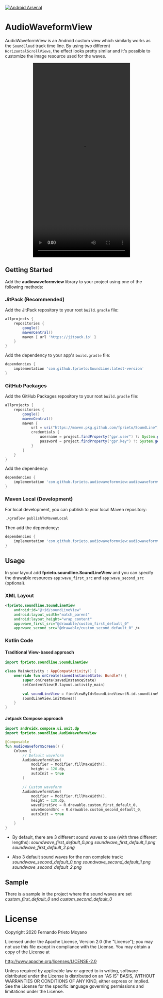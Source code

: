 [![Android Arsenal]( https://img.shields.io/badge/Android%20Arsenal-SoundLine-green.svg?style=flat )]( https://android-arsenal.com/details/1/8033 )
# AudioWaveformView

AudioWaveformView is an Android custom view which similarly works as the `SoundCloud` track time line.
By using two different `HorizontalScrollViews`, the effect looks pretty similar and it's possible to customize the image resource used for the waves.

<p align="center">
    <video width="320" height="640" controls>
        <source src="art/SoundLine-demo" type="video/mp4">
        Your browser does not support the video tag.
    </video>
</p>

## Getting Started

Add the **audiowaveformview** library to your project using one of the following methods:

### JitPack (Recommended)

Add the JitPack repository to your root `build.gradle` file:

```gradle
allprojects {
    repositories {
        google()
        mavenCentral()
        maven { url 'https://jitpack.io' }
    }
}
```

Add the dependency to your app's `build.gradle` file:

```gradle
dependencies {
    implementation 'com.github.fprieto:SoundLine:latest-version'
}
```

### GitHub Packages

Add the GitHub Packages repository to your root `build.gradle` file:

```gradle
allprojects {
    repositories {
        google()
        mavenCentral()
        maven {
            url = uri("https://maven.pkg.github.com/fprieto/SoundLine")
            credentials {
                username = project.findProperty("gpr.user") ?: System.getenv("USERNAME")
                password = project.findProperty("gpr.key") ?: System.getenv("TOKEN")
            }
        }
    }
}
```

Add the dependency:

```gradle
dependencies {
    implementation 'com.github.fprieto.audiowaveformview:audiowaveformview:latest-version'
}
```

### Maven Local (Development)

For local development, you can publish to your local Maven repository:

```bash
./gradlew publishToMavenLocal
```

Then add the dependency:

```gradle
dependencies {
    implementation 'com.github.fprieto.audiowaveformview:audiowaveformview:1.0.0'
}
```

## Usage

In your layout add **fprieto.soundline.SoundLineView** and you can specify the drawable resources ```app:wave_first_src``` and ```app:wave_second_src``` (optional).

### XML Layout

```xml
<fprieto.soundline.SoundLineView
    android:id="@+id/soundLineView"
    android:layout_width="match_parent"
    android:layout_height="wrap_content"
    app:wave_first_src="@drawable/custom_first_default_0"
    app:wave_second_src="@drawable/custom_second_default_0" />
```

### Kotlin Code

#### Traditional View-based approach
```kotlin
import fprieto.soundline.SoundLineView

class MainActivity : AppCompatActivity() {
    override fun onCreate(savedInstanceState: Bundle?) {
        super.onCreate(savedInstanceState)
        setContentView(R.layout.activity_main)
        
        val soundLineView = findViewById<SoundLineView>(R.id.soundLineView)
        soundLineView.initWaves()
    }
}
```

#### Jetpack Compose approach
```kotlin
import androidx.compose.ui.unit.dp
import fprieto.soundline.AudioWaveformView

@Composable
fun AudioWaveformScreen() {
    Column {
        // Default waveform
        AudioWaveformView(
            modifier = Modifier.fillMaxWidth(),
            height = 120.dp,
            autoInit = true
        )
        
        // Custom waveform
        AudioWaveformView(
            modifier = Modifier.fillMaxWidth(),
            height = 120.dp,
            waveFirstSrc = R.drawable.custom_first_default_0,
            waveSecondSrc = R.drawable.custom_second_default_0,
            autoInit = true
        )
    }
}
```

- By default, there are 3 different sound waves to use (with three different lengths):
*soundwave_first_default_0.png
soundwave_first_default_1.png
soundwave_first_default_2.png*

- Also 3 default sound waves for the non complete track:
*soundwave_second_default_0.png
soundwave_second_default_1.png
soundwave_second_default_2.png*

## Sample

There is a sample in the project where the sound waves are set *custom_first_default_0* and *custom_second_default_0*


#  License

Copyright 2020 Fernando Prieto Moyano

Licensed under the Apache License, Version 2.0 (the "License");
you may not use this file except in compliance with the License.
You may obtain a copy of the License at

   http://www.apache.org/licenses/LICENSE-2.0

Unless required by applicable law or agreed to in writing, software
distributed under the License is distributed on an "AS IS" BASIS,
WITHOUT WARRANTIES OR CONDITIONS OF ANY KIND, either express or implied.
See the License for the specific language governing permissions and
limitations under the License.


